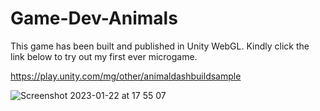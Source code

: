 # Game-Dev-Animals

This game has been built and published in Unity WebGL. Kindly click the link below to try out my first ever microgame.

https://play.unity.com/mg/other/animaldashbuildsample


![Screenshot 2023-01-22 at 17 55 07](https://user-images.githubusercontent.com/53113092/213928385-aefeb10a-ff08-4934-bdca-27b67526d9ea.png)

